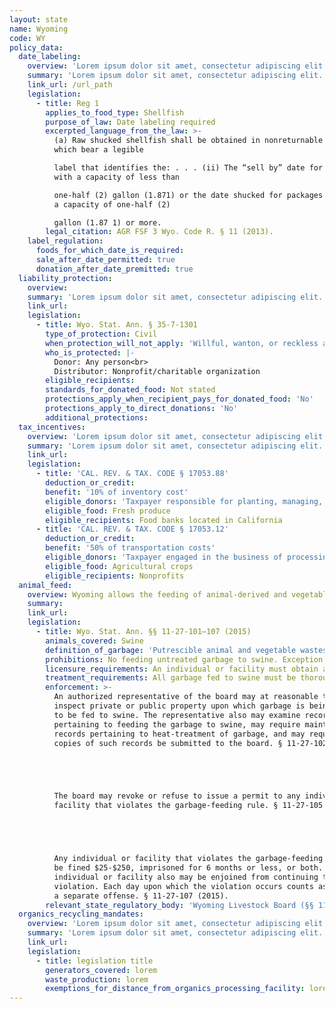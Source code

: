 ```yaml
---
layout: state
name: Wyoming
code: WY
policy_data:
  date_labeling:
    overview: 'Lorem ipsum dolor sit amet, consectetur adipiscing elit. Curabitur tellus mi, consequat at laoreet eget, vestibulum nec dolor. Vivamus volutpat quam ac quam bibendum rutrum.'
    summary: 'Lorem ipsum dolor sit amet, consectetur adipiscing elit. Curabitur tellus mi, consequat at laoreet eget, vestibulum nec dolor. Vivamus volutpat quam ac quam bibendum rutrum.'
    link_url: /url_path
    legislation:
      - title: Reg 1
        applies_to_food_type: Shellfish
        purpose_of_law: Date labeling required
        excerpted_language_from_the_law: >-
          (a) Raw shucked shellfish shall be obtained in nonreturnable packages
          which bear a legible

          label that identifies the: . . . (ii) The “sell by” date for packages
          with a capacity of less than

          one-half (2) gallon (1.871) or the date shucked for packages with
          a capacity of one-half (2)

          gallon (1.87 1) or more.
        legal_citation: AGR FSF 3 Wyo. Code R. § 11 (2013).
    label_regulation:
      foods_for_which_date_is_required:
      sale_after_date_permitted: true
      donation_after_date_premitted: true
  liability_protection:
    overview:
    summary: 'Lorem ipsum dolor sit amet, consectetur adipiscing elit. Curabitur tellus mi, consequat at laoreet eget, vestibulum nec dolor. Vivamus volutpat quam ac quam bibendum rutrum.'
    link_url:
    legislation:
      - title: Wyo. Stat. Ann. § 35-7-1301
        type_of_protection: Civil
        when_protection_will_not_apply: 'Willful, wanton, or reckless acts'
        who_is_protected: |-
          Donor: Any person<br>
          Distributor: Nonprofit/charitable organization
        eligible_recipients:
        standards_for_donated_food: Not stated
        protections_apply_when_recipient_pays_for_donated_food: 'No'
        protections_apply_to_direct_donations: 'No'
        additional_protections:
  tax_incentives:
    overview: 'Lorem ipsum dolor sit amet, consectetur adipiscing elit. Curabitur tellus mi, consequat at laoreet eget, vestibulum nec dolor. Vivamus volutpat quam ac quam bibendum rutrum.'
    summary: 'Lorem ipsum dolor sit amet, consectetur adipiscing elit. Curabitur tellus mi, consequat at laoreet eget, vestibulum nec dolor. Vivamus volutpat quam ac quam bibendum rutrum.'
    link_url:
    legislation:
      - title: 'CAL. REV. & TAX. CODE § 17053.88'
        deduction_or_credit:
        benefit: '10% of inventory cost'
        eligible_donors: 'Taxpayer responsible for planting, managing, and harvesting crops'
        eligible_food: Fresh produce
        eligible_recipients: Food banks located in California
      - title: 'CAL. REV. & TAX. CODE § 17053.12'
        deduction_or_credit:
        benefit: '50% of transportation costs'
        eligible_donors: 'Taxpayer engaged in the business of processing, distributing, or selling agricultural products'
        eligible_food: Agricultural crops
        eligible_recipients: Nonprofits
  animal_feed:
    overview: Wyoming allows the feeding of animal-derived and vegetable waste to swine provided that it has been properly heat-treated and fed by a licensed facility. Individuals may feed household garbage to their own swine without heat-treating it and without a permit.
    summary:
    link_url:
    legislation:
      - title: Wyo. Stat. Ann. §§ 11-27-101–107 (2015)
        animals_covered: Swine
        definition_of_garbage: 'Putrescible animal and vegetable wastes resulting from the handling, preparation, cooking, and consumption of foods including animal carcasses or parts thereof. § 11-27-101 (2015).'
        prohibitions: No feeding untreated garbage to swine. Exception for individuals feeding household garbage. § 11-27-106 (2015).
        licensure_requirements: An individual or facility must obtain an annual permit to feed garbage to swine. § 11-27-103 (2015). But individuals that feed household garbage to swine on their own premises need not obtain a permit. § 11-27-104 (2015).
        treatment_requirements: All garbage fed to swine must be thoroughly heated to 212 degrees Fahrenheit for at least 30 minutes or else treated in some other manner approved by the commissioner. § 11-27-106 (2015).
        enforcement: >-
          An authorized representative of the board may at reasonable times
          inspect private or public property upon which garbage is being treated
          to be fed to swine. The representative also may examine records
          pertaining to feeding the garbage to swine, may require maintenance of
          records pertaining to heat-treatment of garbage, and may request that
          copies of such records be submitted to the board. § 11-27-102 (2015).





          The board may revoke or refuse to issue a permit to any individual or
          facility that violates the garbage-feeding rule. § 11-27-105 (2015).





          Any individual or facility that violates the garbage-feeding rule may
          be fined $25-$250, imprisoned for 6 months or less, or both. The
          individual or facility also may be enjoined from continuing the
          violation. Each day upon which the violation occurs counts as
          a separate offense. § 11-27-107 (2015).
        relevant_state_regulatory_body: 'Wyoming Livestock Board (§§ 11-27-102–105 (2015)), <a href="https://wlsb.state.wy.us/public">https://wlsb.state.wy.us/public</a>.'
  organics_recycling_mandates:
    overview: 'Lorem ipsum dolor sit amet, consectetur adipiscing elit. Curabitur tellus mi, consequat at laoreet eget, vestibulum nec dolor. Vivamus volutpat quam ac quam bibendum rutrum.'
    summary: 'Lorem ipsum dolor sit amet, consectetur adipiscing elit. Curabitur tellus mi, consequat at laoreet eget, vestibulum nec dolor. Vivamus volutpat quam ac quam bibendum rutrum.'
    link_url:
    legislation:
      - title: legislation title
        generators_covered: lorem
        waste_production: lorem
        exemptions_for_distance_from_organics_processing_facility: lorem
---
```

